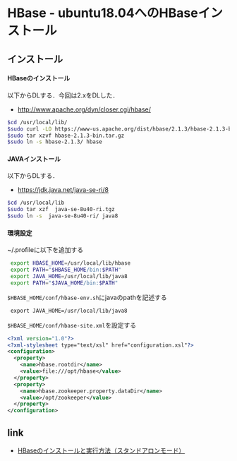 # HBase - ubuntu18.04へのHBaseインストール



## インストール


#### HBaseのインストール  
以下からDLする．今回は2.xをDLした．  

* http://www.apache.org/dyn/closer.cgi/hbase/

```bash
$cd /usr/local/lib/
$sudo curl -LO https://www-us.apache.org/dist/hbase/2.1.3/hbase-2.1.3-bin.tar.gz
$sudo tar xzvf hbase-2.1.3-bin.tar.gz
$sudo ln -s hbase-2.1.3/ hbase
```

#### JAVAインストール
  
以下からDLする．  

* https://jdk.java.net/java-se-ri/8

```bash
$cd /usr/local/lib
$sudo tar xzf  java-se-8u40-ri.tgz
$sudo ln -s  java-se-8u40-ri/ java8

```


#### 環境設定

~/.profileに以下を追加する

```bash
 export HBASE_HOME=/usr/local/lib/hbase
 export PATH="$HBASE_HOME/bin:$PATH"
 export JAVA_HOME=/usr/local/lib/java8
 export PATH="$JAVA_HOME/bin:$PATH"
```


```$HBASE_HOME/conf/hbase-env.sh```にjavaのpathを記述する

```xml
 export JAVA_HOME=/usr/local/lib/java8
```

```$HBASE_HOME/conf/hbase-site.xml```を設定する

```xml
<?xml version="1.0"?>
<?xml-stylesheet type="text/xsl" href="configuration.xsl"?>
<configuration>
  <property>
    <name>hbase.rootdir</name>
    <value>file:///opt/hbase</value>
  </property>
  <property>
    <name>hbase.zookeeper.property.dataDir</name>
    <value>/opt/zookeeper</value>
  </property>
</configuration>
```



## link

* [HBaseのインストールと実行方法（スタンドアロンモード）](https://www.task-notes.com/entry/20160211/1455179303)




